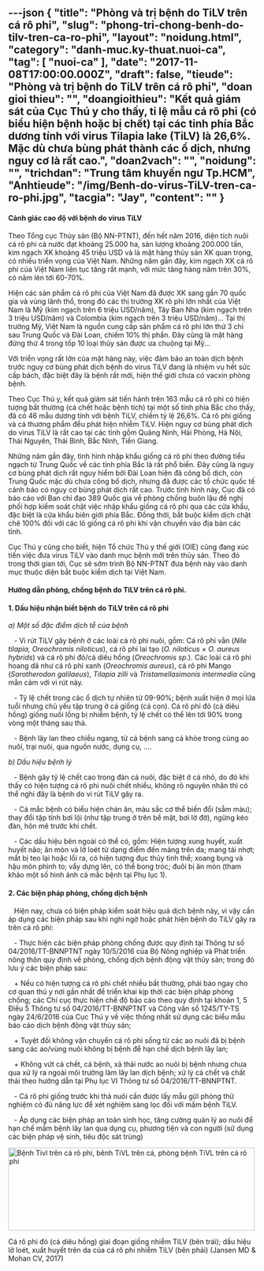 ---json
{
    "title": "Phòng và trị bệnh do TiLV trên cá rô phi",
    "slug": "phong-tri-chong-benh-do-tilv-tren-ca-ro-phi",
    "layout": "noidung.html",
    "category": "danh-muc.ky-thuat.nuoi-ca",
    "tag": [
        "nuoi-ca"
    ],
    "date": "2017-11-08T17:00:00.000Z",
    "draft": false,
    "tieude": "Phòng và trị bệnh do TiLV trên cá rô phi",
    "doan gioi thieu": "",
    "doangioithieu": "Kết quả giám sát của Cục Thú y cho thấy, tỉ lệ mẫu cá rô phi (có biểu hiện bệnh hoặc bị chết) tại các tỉnh phía Bắc dương tính với virus Tilapia lake (TiLV) là 26,6%. Mặc dù chưa bùng phát thành các ổ dịch, nhưng nguy cơ là rất cao.",
    "doan2vach": "",
    "noidung": "",
    "trichdan": "Trung tâm khuyến ngư Tp.HCM",
    "Anhtieude": "/img/Benh-do-virus-TiLV-tren-ca-ro-phi.jpg",
    "tacgia": "Jay",
    "__content__": ""
}
---
<h4><span style="font-size:14px"><strong>Cảnh gi&aacute;c cao độ với bệnh do virus TiLV</strong></span></h4>

<p><span style="font-size:14px">Theo Tổng cục Thủy sản (Bộ NN-PTNT), đến hết năm 2016, diện t&iacute;ch nu&ocirc;i c&aacute; r&ocirc; phi cả nước đạt khoảng 25.000 ha, sản lượng khoảng 200.000 tấn, kim ngạch XK khoảng 45 triệu USD v&agrave; l&agrave; mặt h&agrave;ng thủy sản XK quan trọng, c&oacute; nhiều triển vọng của Việt Nam. Những năm gần đ&acirc;y, kim ngạch XK c&aacute; r&ocirc; phi của Việt Nam li&ecirc;n tục tăng rất mạnh, với mức tăng h&agrave;ng năm tr&ecirc;n 30%, c&oacute; năm l&ecirc;n tới 60-70%.</span></p>

<p><span style="font-size:14px">Hiện c&aacute;c sản phẩm c&aacute; r&ocirc; phi của Việt Nam đ&atilde; được XK sang gần 70 quốc gia v&agrave; v&ugrave;ng l&atilde;nh thổ, trong đ&oacute; c&aacute;c thị trường XK r&ocirc; phi lớn nhất của Việt Nam l&agrave; Mỹ (kim ngạch tr&ecirc;n 6 triệu USD/năm), T&acirc;y Ban Nha (kim ngạch tr&ecirc;n 3 triệu USD/năm) v&agrave; Colombia (kim ngạch tr&ecirc;n 3 triệu USD/năm)... Tại thị trường Mỹ, Việt Nam l&agrave; nguồn cung cấp sản phẩm c&aacute; r&ocirc; phi lớn thứ 3 chỉ sau Trung Quốc v&agrave; Đ&agrave;i Loan, chiếm 10% thị phần. Đ&acirc;y cũng l&agrave; mặt h&agrave;ng đứng thứ 4 trong tốp 10 loại thủy sản được ưa chuộng tại Mỹ...</span></p>

<p><span style="font-size:14px">Với triển vọng rất lớn của mặt h&agrave;ng n&agrave;y, việc đảm bảo an to&agrave;n dịch bệnh trước nguy cơ b&ugrave;ng ph&aacute;t dịch bệnh do virus TiLV đang l&agrave; nhiệm vụ hết sức cấp b&aacute;ch, đặc biệt đ&acirc;y l&agrave; bệnh rất mới, hiện thế giới chưa c&oacute; vacxin ph&ograve;ng bệnh.</span></p>

<p><span style="font-size:14px">Theo Cục Th&uacute; y, kết quả gi&aacute;m s&aacute;t tiến h&agrave;nh tr&ecirc;n 163 mẫu c&aacute; r&ocirc; phi c&oacute; hiện tượng bất thường (c&aacute; chết hoặc bệnh t&iacute;ch) tại một số tỉnh ph&iacute;a Bắc cho thấy, đ&atilde; c&oacute; 46 mẫu dương t&iacute;nh với bệnh TiLV, chiếm tỷ lệ 26,6%. C&aacute; r&ocirc; phi giống v&agrave; c&aacute; thương phẩm đều ph&aacute;t hiện nhiễm TiLV. Hiện nguy cơ b&ugrave;ng ph&aacute;t dịch do virus TiLV l&agrave; rất cao tại c&aacute;c tỉnh gồm Quảng Ninh, Hải Ph&ograve;ng, H&agrave; Nội, Th&aacute;i Nguy&ecirc;n, Th&aacute;i B&igrave;nh, Bắc Ninh, Tiền Giang.</span></p>

<p><span style="font-size:14px">Những năm gần đ&acirc;y, t&igrave;nh h&igrave;nh nhập khẩu giống c&aacute; r&ocirc; phi theo đường tiểu ngạch từ Trung Quốc về c&aacute;c tỉnh ph&iacute;a Bắc l&agrave; rất phổ biến. Đ&acirc;y cũng l&agrave; nguy cơ b&ugrave;ng ph&aacute;t dịch rất nguy hiểm bởi Đ&agrave;i Loan hiện đ&atilde; c&ocirc;ng bố dịch, c&ograve;n Trung Quốc mặc d&ugrave; chưa c&ocirc;ng bố dịch, nhưng đ&atilde; được c&aacute;c tổ chức quốc tế cảnh b&aacute;o c&oacute; nguy cơ b&ugrave;ng ph&aacute;t dịch rất cao. Trước t&igrave;nh h&igrave;nh n&agrave;y, Cục đ&atilde; c&oacute; b&aacute;o c&aacute;o với Ban chỉ đạo 389 Quốc gia về ph&ograve;ng chống bu&ocirc;n lậu đề nghị phối hợp kiểm so&aacute;t chặt việc nhập khẩu giống c&aacute; r&ocirc; phi qua c&aacute;c cửa khẩu, đặc biệt l&agrave; cửa khẩu bi&ecirc;n giới ph&iacute;a Bắc. Đồng thời, bắt buộc kiểm dịch chặt chẽ 100% đối với c&aacute;c l&ocirc; giống c&aacute; r&ocirc; phi khi vận chuyển v&agrave;o địa b&agrave;n c&aacute;c tỉnh.</span></p>

<p><span style="font-size:14px">Cục Th&uacute; y cũng cho biết, hiện Tổ chức Th&uacute; y thế giới (OIE) cũng đang x&uacute;c tiến việc đưa virus TiLV v&agrave;o danh mục bệnh mới tr&ecirc;n thủy sản. Theo đ&oacute; trong thời gian tới, Cục sẽ sớm tr&igrave;nh Bộ NN-PTNT đưa bệnh n&agrave;y v&agrave;o danh mục thuộc diện bắt buộc kiểm dịch tại Việt Nam.</span></p>

<h4><span style="font-size:14px"><strong>Hướng dẫn ph&ograve;ng, chống bệnh do TiLV tr&ecirc;n c&aacute; r&ocirc; phi.</strong></span></h4>

<h4><span style="font-size:14px"><strong>1. Dấu hiệu nhận biết bệnh do TiLV tr&ecirc;n c&aacute; r&ocirc; phi</strong></span></h4>

<p><span style="font-size:14px"><em>a) Một số đặc điểm dịch tễ của bệnh</em></span></p>

<p><span style="font-size:14px">&nbsp;&nbsp; - Vi r&uacute;t TiLV g&acirc;y bệnh ở c&aacute;c lo&agrave;i c&aacute; r&ocirc; phi nu&ocirc;i, gồm: C&aacute; r&ocirc; phi vằn (<em>Nile tilapia, Oreochromis niloticus</em>), c&aacute; r&ocirc; phi lai tạo (<em>O. niloticus &times; O. aureus hybrids</em>) v&agrave; c&aacute; r&ocirc; phi đỏ/c&aacute; di&ecirc;u hồng (<em>Oreochromis sp</em>.). C&aacute;c lo&agrave;i c&aacute; r&ocirc; phi hoang d&atilde; như c&aacute; r&ocirc; phi xanh (<em>Oreochromis aureus</em>), c&aacute; r&ocirc; phi Mango (<em>Sarotherodon galilaeus</em>),&nbsp;<em>Tilapia zilli</em>&nbsp;v&agrave;&nbsp;<em>Tristamellasimonis intermedia</em>&nbsp;cũng mẫn cảm với vi r&uacute;t n&agrave;y.</span></p>

<p><span style="font-size:14px">&nbsp;&nbsp; - Tỷ lệ chết trong c&aacute;c ổ dịch tự nhi&ecirc;n từ 09-90%; bệnh xuất hiện ở mọi lứa tuổi nhưng chủ yếu tập trung ở c&aacute; giống (c&aacute; con). C&aacute; r&ocirc; phi đỏ (c&aacute; di&ecirc;u hồng) giống nu&ocirc;i lồng bị nhiễm bệnh, tỷ lệ chết c&oacute; thể l&ecirc;n tới 90% trong v&ograve;ng một th&aacute;ng sau thả.</span></p>

<p><span style="font-size:14px">&nbsp;&nbsp; - Bệnh l&acirc;y lan theo chiều ngang, từ c&aacute; bệnh sang c&aacute; khỏe trong c&ugrave;ng ao nu&ocirc;i, trại nu&ocirc;i, qua nguồn nước, dụng cụ, ....</span></p>

<p><span style="font-size:14px"><em>b) Dấu hiệu bệnh l&yacute;</em></span></p>

<p><span style="font-size:14px">&nbsp;&nbsp; - Bệnh g&acirc;y tỷ lệ chết cao trong đ&agrave;n c&aacute; nu&ocirc;i, đặc biệt ở c&aacute; nhỏ, do đ&oacute; khi thấy c&oacute; hiện tượng c&aacute; r&ocirc; phi nu&ocirc;i chết nhiều, kh&ocirc;ng r&otilde; nguy&ecirc;n nh&acirc;n th&igrave; c&oacute; thể nghi đ&acirc;y l&agrave; bệnh do vi r&uacute;t TiLV g&acirc;y ra.</span></p>

<p><span style="font-size:14px">&nbsp;&nbsp; - C&aacute; mắc bệnh c&oacute; biểu hiện ch&aacute;n ăn, m&agrave;u sắc cơ thể biến đổi (sẫm m&agrave;u); thay đổi tập t&iacute;nh bơi lội (như tập trung ở tr&ecirc;n bề mặt, bơi lờ đờ), ngừng k&eacute;o đ&agrave;n, h&ocirc;n m&ecirc; trước khi chết.</span></p>

<p><span style="font-size:14px">&nbsp;&nbsp; - C&aacute;c dấu hiệu b&ecirc;n ngo&agrave;i c&oacute; thể c&oacute;, gồm: Hiện tượng xung huyết, xuất huyết n&atilde;o; ăn m&ograve;n v&agrave; lở lo&eacute;t từ dạng điểm đến mảng tr&ecirc;n da; mang t&aacute;i nhợt; mắt bị teo lại hoặc lồi ra, c&oacute; hiện tượng đục thủy tinh thể; xoang bụng v&agrave; hậu m&ocirc;n ph&igrave;nh to; vẩy dựng l&ecirc;n, c&oacute; thể bong tr&oacute;c; đu&ocirc;i bị ăn m&ograve;n (tham khảo một số h&igrave;nh ảnh c&aacute; mắc bệnh tại Phụ lục 1).</span></p>

<h4><span style="font-size:14px"><strong>2. C&aacute;c biện ph&aacute;p ph&ograve;ng, chống dịch bệnh</strong></span></h4>

<p><span style="font-size:14px">&nbsp;&nbsp; Hiện nay, chưa c&oacute; biện ph&aacute;p kiểm so&aacute;t hiệu quả dịch bệnh n&agrave;y, v&igrave; vậy cần &aacute;p dụng c&aacute;c biện ph&aacute;p sau khi nghi ngờ hoặc ph&aacute;t hiện bệnh do TiLV g&acirc;y ra tr&ecirc;n c&aacute; r&ocirc; phi:</span></p>

<p><span style="font-size:14px">&nbsp;&nbsp; - Thực hiện c&aacute;c biện ph&aacute;p ph&ograve;ng chống được quy định tại Th&ocirc;ng tư số 04/2016/TT-BNNPTNT ng&agrave;y 10/5/2016 của Bộ N&ocirc;ng nghiệp v&agrave; Ph&aacute;t triển n&ocirc;ng th&ocirc;n quy định về ph&ograve;ng, chống dịch bệnh động vật thủy sản; trong đ&oacute; lưu &yacute; c&aacute;c biện ph&aacute;p sau:</span></p>

<p><span style="font-size:14px">&nbsp;&nbsp; + Nếu c&oacute; hiện tượng c&aacute; r&ocirc; phi chết nhiều bất thường, phải b&aacute;o ngay cho cơ quan th&uacute; y nơi gần nhất để triển khai kịp thời c&aacute;c biện ph&aacute;p ph&ograve;ng chống; c&aacute;c Chi cục thực hiện chế độ b&aacute;o c&aacute;o theo quy định tại khoản 1, 5 Điều 5 Th&ocirc;ng tư số 04/2016/TT-BNNPTNT v&agrave; C&ocirc;ng văn số 1245/TY-TS ng&agrave;y 24/6/2016 của Cục Th&uacute; y về việc thống nhất sử dụng c&aacute;c biểu mẫu b&aacute;o c&aacute;o dịch bệnh động vật thủy sản;</span></p>

<p><span style="font-size:14px">&nbsp;&nbsp; + Tuyệt đối kh&ocirc;ng vận chuyển c&aacute; r&ocirc; phi sống từ c&aacute;c ao nu&ocirc;i đ&atilde; bị bệnh sang c&aacute;c ao/v&ugrave;ng nu&ocirc;i kh&ocirc;ng bị bệnh để hạn chế dịch bệnh l&acirc;y lan;</span></p>

<p><span style="font-size:14px">&nbsp;&nbsp; + Kh&ocirc;ng vứt c&aacute; chết, c&aacute; bệnh, xả thải nước ao nu&ocirc;i bị bệnh nhưng chưa qua xử l&yacute; ra ngo&agrave;i m&ocirc;i trường l&agrave;m l&acirc;y lan dịch bệnh; xử l&yacute; c&aacute; chết v&agrave; chất thải theo hướng dẫn tại Phụ lục VI Th&ocirc;ng tư số 04/2016/TT-BNNPTNT.</span></p>

<p><span style="font-size:14px">&nbsp;&nbsp; - C&aacute; r&ocirc; phi giống trước khi thả nu&ocirc;i cần được lấy mẫu gửi ph&ograve;ng thử nghiệm c&oacute; đủ năng lực để x&eacute;t nghiệm s&agrave;ng lọc đối với mầm bệnh TiLV.</span></p>

<p><span style="font-size:14px">&nbsp;&nbsp; - &Aacute;p dụng c&aacute;c biện ph&aacute;p an to&agrave;n sinh học, tăng cường quản l&yacute; ao nu&ocirc;i để hạn chế mầm bệnh l&acirc;y lan qua dụng cụ, phương tiện v&agrave; con người (sử dụng c&aacute;c biện ph&aacute;p vệ sinh, ti&ecirc;u độc s&aacute;t tr&ugrave;ng)</span></p>

<p><span style="font-size:14px"><img alt="Bệnh Tivl trên cá rô phi, bênh TiVL trên cá, phòng bệnh TiVL trên cá rô phi" src="https://tepbac.com/upload/images/TiVL_tren-ca-ro-phi.jpg" style="height:168px; width:500px" /></span></p>

<p><span style="font-size:14px">C&aacute; r&ocirc; phi đỏ (c&aacute; di&ecirc;u hồng) giai đoạn giống nhiễm TiLV (b&ecirc;n tr&aacute;i); dấu hiệu lở lo&eacute;t, xuất huyết tr&ecirc;n da của c&aacute; r&ocirc; phi nhiễm TiLV (b&ecirc;n phải) (Jansen MD &amp; Mohan CV, 2017)</span></p>
